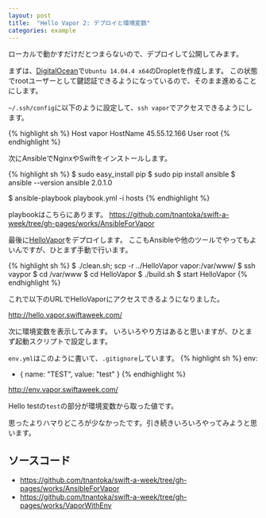 ```yaml
---
layout: post
title:  "Hello Vapor 2: デプロイと環境変数"
categories: example
---
```


ローカルで動かすだけだとつまらないので、デプロイして公開してみます。

まずは、[DigitalOcean](https://m.do.co/c/b40cbbff5f74)で`Ubuntu 14.04.4 x64`のDropletを作成します。
この状態でrootユーザーとして鍵認証できるようになっているので、そのまま進めることにします。

`~/.ssh/config`に以下のように設定して、`ssh vapor`でアクセスできるようにします。

{% highlight sh %}
Host vapor
  HostName 45.55.12.166 
  User root
{% endhighlight %}

次にAnsibleでNginxやSwiftをインストールします。

{% highlight sh %}
$ sudo easy_install pip
$ sudo pip install ansible
$ ansible --version
ansible 2.0.1.0

$ ansible-playbook playbook.yml -i hosts
{% endhighlight %}

playbookはこちらにあります。
<https://github.com/tnantoka/swift-a-week/tree/gh-pages/works/AnsibleForVapor>

最後に[HelloVapor](/2016/02/28/hello-vapor.html)をデプロイします。
ここもAnsibleや他のツールでやってもよいんですが、ひとまず手動で行います。

{% highlight sh %}
$ ./clean.sh; scp -r ../HelloVapor vapor:/var/www/
$ ssh vaypor
$ cd /var/www
$ cd HelloVapor
$ ./build.sh
$ start HelloVapor
{% endhighlight %}

これで以下のURLでHelloVaporにアクセスできるようになりました。

<http://hello.vapor.swiftaweek.com/>

次に環境変数を表示してみます。
いろいろやり方はあると思いますが、ひとまず起動スクリプトで設定します。

`env.yml`はこのように書いて、`.gitignore`しています。
{% highlight sh %}
env:
  - { name: "TEST", value: "test" }
{% endhighlight %}

<http://env.vapor.swiftaweek.com/>

Hello testの`test`の部分が環境変数から取った値です。

思ったよりハマりどころが少なかったです。引き続きいろいろやってみようと思います。

## ソースコード

- <https://github.com/tnantoka/swift-a-week/tree/gh-pages/works/AnsibleForVapor>
- <https://github.com/tnantoka/swift-a-week/tree/gh-pages/works/VaporWithEnv>

